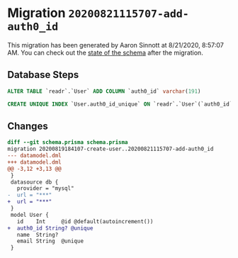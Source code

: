 # Migration `20200821115707-add-auth0_id`

This migration has been generated by Aaron Sinnott at 8/21/2020, 8:57:07 AM.
You can check out the [state of the schema](./schema.prisma) after the migration.

## Database Steps

```sql
ALTER TABLE `readr`.`User` ADD COLUMN `auth0_id` varchar(191)  

CREATE UNIQUE INDEX `User.auth0_id_unique` ON `readr`.`User`(`auth0_id`)
```

## Changes

```diff
diff --git schema.prisma schema.prisma
migration 20200819184107-create-user..20200821115707-add-auth0_id
--- datamodel.dml
+++ datamodel.dml
@@ -3,12 +3,13 @@
 }
 datasource db {
   provider = "mysql"
-  url = "***"
+  url = "***"
 }
 model User {
   id    Int     @id @default(autoincrement())
+  auth0_id String? @unique
   name  String?
   email String  @unique
 }
```


